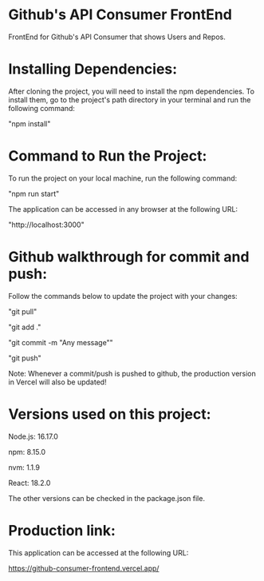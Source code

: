 # Github's API Consumer FrontEnd
FrontEnd for Github's API Consumer that shows Users and Repos.

# Installing Dependencies:
After cloning the project, you will need to install the npm dependencies. To install them, go to the project's path directory in your terminal and run the following command:

"npm install"

# Command to Run the Project:
To run the project on your local machine, run the following command:

"npm run start"

The application can be accessed in any browser at the following URL:

"http://localhost:3000"

# Github walkthrough for commit and push:
Follow the commands below to update the project with your changes:

"git pull"

"git add ."

"git commit -m "Any message""

"git push"

Note: Whenever a commit/push is pushed to github, the production version in Vercel will also be updated!

# Versions used on this project:

Node.js: 16.17.0

npm: 8.15.0

nvm: 1.1.9

React: 18.2.0

The other versions can be checked in the package.json file.

# Production link:
This application can be accessed at the following URL:

https://github-consumer-frontend.vercel.app/